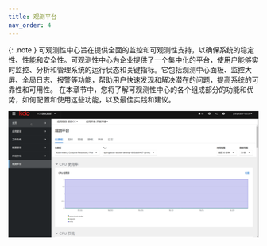 ```yaml
---
title: 观测平台
nav_order: 4
---
```


{: .note }
可观测性中心旨在提供全面的监控和可观测性支持，以确保系统的稳定性、性能和安全性。可观测性中心为企业提供了一个集中化的平台，使用户能够实时监控、分析和管理系统的运行状态和关键指标。它包括观测中心面板、监控大屏、全局日志、报警等功能，帮助用户快速发现和解决潜在的问题，提高系统的可靠性和可用性。
在本章节中，您将了解可观测性中心的各个组成部分的功能和优势，如何配置和使用这些功能，以及最佳实践和建议。

![menu.gif](imgs/menu.gif)


